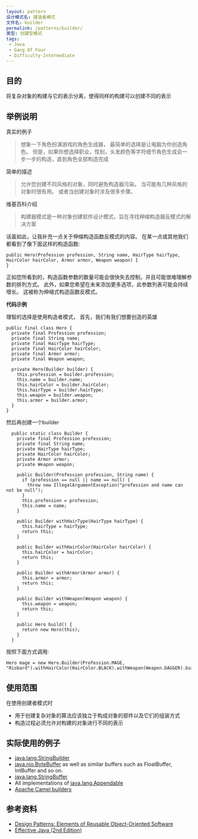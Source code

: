 ```yaml
---
layout: pattern
设计模式名: 建造者模式
文件名: builder
permalink: /patterns/builder/
类型: 创建型模式
tags:
 - Java
 - Gang Of Four
 - Difficulty-Intermediate
---
```


## 目的
将复杂对象的构建与它的表示分离，使得同样的构建可以创建不同的表示

## 举例说明

真实的例子

>想象一下角色扮演游戏的角色生成器， 最简单的选择是让电脑为你创造角色。 但是，如果你想选择职业，性别，头发颜色等字符细节角色生成会一步一步的构造，直到角色全部构造完成

简单的描述

> 允许您创建不同风格的对象，同时避免构造器污染。 当可能有几种风格的对象时很有用。 或者当创建对象时涉及很多步骤。

维基百科介绍

> 构建器模式是一种对象创建软件设计模式，旨在寻找伸缩构造器反模式的解决方案

话虽如此，让我补充一点关于伸缩构造函数反模式的内容。 在某一点或其他我们都看到了像下面这样的构造函数:

```
public Hero(Profession profession, String name, HairType hairType, HairColor hairColor, Armor armor, Weapon weapon) {
}
```

正如您所看到的，构造函数参数的数量可能会很快失去控制，并且可能很难理解参数的排列方式。 此外，如果您希望在未来添加更多选项，此参数列表可能会持续增长。 这被称为伸缩式构造函数反模式。

**代码示例**

理智的选择是使用构造者模式， 首先，我们有我们想要创造的英雄

```
public final class Hero {
  private final Profession profession;
  private final String name;
  private final HairType hairType;
  private final HairColor hairColor;
  private final Armor armor;
  private final Weapon weapon;

  private Hero(Builder builder) {
    this.profession = builder.profession;
    this.name = builder.name;
    this.hairColor = builder.hairColor;
    this.hairType = builder.hairType;
    this.weapon = builder.weapon;
    this.armor = builder.armor;
  }
}
```

然后再创建一个builder

```
  public static class Builder {
    private final Profession profession;
    private final String name;
    private HairType hairType;
    private HairColor hairColor;
    private Armor armor;
    private Weapon weapon;

    public Builder(Profession profession, String name) {
      if (profession == null || name == null) {
        throw new IllegalArgumentException("profession and name can not be null");
      }
      this.profession = profession;
      this.name = name;
    }

    public Builder withHairType(HairType hairType) {
      this.hairType = hairType;
      return this;
    }

    public Builder withHairColor(HairColor hairColor) {
      this.hairColor = hairColor;
      return this;
    }

    public Builder withArmor(Armor armor) {
      this.armor = armor;
      return this;
    }

    public Builder withWeapon(Weapon weapon) {
      this.weapon = weapon;
      return this;
    }

    public Hero build() {
      return new Hero(this);
    }
  }
```

按照下面方式调用:

```
Hero mage = new Hero.Builder(Profession.MAGE, "Riobard").withHairColor(HairColor.BLACK).withWeapon(Weapon.DAGGER).build();
```

## 使用范围
在使用创建者模式时

* 用于创建复杂对象的算法应该独立于构成对象的部件以及它们的组装方式
* 构造过程必须允许对构建的对象进行不同的表示

## 实际使用的例子

* [java.lang.StringBuilder](http://docs.oracle.com/javase/8/docs/api/java/lang/StringBuilder.html)
* [java.nio.ByteBuffer](http://docs.oracle.com/javase/8/docs/api/java/nio/ByteBuffer.html#put-byte-) as well as similar buffers such as FloatBuffer, IntBuffer and so on.
* [java.lang.StringBuffer](http://docs.oracle.com/javase/8/docs/api/java/lang/StringBuffer.html#append-boolean-)
* All implementations of [java.lang.Appendable](http://docs.oracle.com/javase/8/docs/api/java/lang/Appendable.html)
* [Apache Camel builders](https://github.com/apache/camel/tree/0e195428ee04531be27a0b659005e3aa8d159d23/camel-core/src/main/java/org/apache/camel/builder)

## 参考资料

* [Design Patterns: Elements of Reusable Object-Oriented Software](http://www.amazon.com/Design-Patterns-Elements-Reusable-Object-Oriented/dp/0201633612)
* [Effective Java (2nd Edition)](http://www.amazon.com/Effective-Java-Edition-Joshua-Bloch/dp/0321356683)
